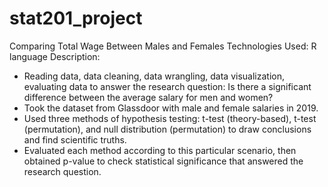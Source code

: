 # stat201_project
Comparing Total Wage Between Males and Females
Technologies Used: R language
Description:
- Reading data, data cleaning, data wrangling, data visualization, evaluating data to answer the research question: Is there a significant difference between the average salary for men and women?
- Took the dataset from Glassdoor with male and female salaries in 2019.
- Used three methods of hypothesis testing: t-test (theory-based), t-test (permutation), and null distribution (permutation) to draw conclusions and find scientific truths.
- Evaluated each method according to this particular scenario, then obtained p-value to check statistical significance that answered the research question.
